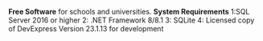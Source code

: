 **Free Software** for schools and universities.
**System Requirements**
1:SQL Server 2016 or higher
2: .NET Framework 8/8.1
3: SQLite 
4: Licensed copy of DevExpress Version 23.1.13 for development
